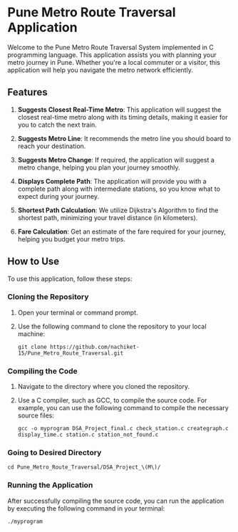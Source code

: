 # Pune Metro Route Traversal Application

Welcome to the Pune Metro Route Traversal System implemented in C programming language. This application assists you with planning your metro journey in Pune. Whether you're a local commuter or a visitor, this application will help you navigate the metro network efficiently.

## Features

1. **Suggests Closest Real-Time Metro**: This application will suggest the closest real-time metro along with its timing details, making it easier for you to catch the next train.

2. **Suggests Metro Line**: It recommends the metro line you should board to reach your destination.

3. **Suggests Metro Change**: If required, the application will suggest a metro change, helping you plan your journey smoothly.

4. **Displays Complete Path**: The application will provide you with a complete path along with intermediate stations, so you know what to expect during your journey.

5. **Shortest Path Calculation**: We utilize Dijkstra's Algorithm to find the shortest path, minimizing your travel distance (in kilometers).

6. **Fare Calculation**: Get an estimate of the fare required for your journey, helping you budget your metro trips.

## How to Use

To use this application, follow these steps:

### Cloning the Repository

1. Open your terminal or command prompt.
2. Use the following command to clone the repository to your local machine:

    ```shell
    git clone https://github.com/nachiket-15/Pune_Metro_Route_Traversal.git
    ```

### Compiling the Code

1. Navigate to the directory where you cloned the repository.

2. Use a C compiler, such as GCC, to compile the source code. For example, you can use the following command to compile the necessary source files:

    ```shell
    gcc -o myprogram DSA_Project_final.c check_station.c creategraph.c display_time.c station.c station_not_found.c
    ```

### Going to Desired Directory

   ```shell
   cd Pune_Metro_Route_Traversal/DSA_Project_\(M\)/
   ```


### Running the Application

After successfully compiling the source code, you can run the application by executing the following command in your terminal:

```shell
./myprogram

